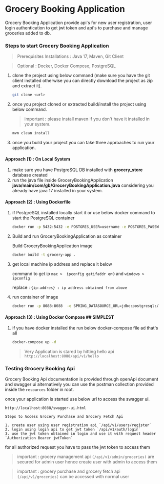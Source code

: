 # Grocery Booking Application

Grocery Booking Application provide api's for new user registration,
user login authentication to get jwt token and api's to purchase and manage
 groceries added to db.

### Steps to start Grocery Booking Application

> Prerequisites Installations :  Java 17, Maven, Git Client  

> Optional : Docker, Docker Compose, PostgreSQL

1. clone the project using below command (make sure you have the git client installed otherwise you can directly download the project as zip and extract it).

    ```bash 
    git clone <url>

2. once you project cloned or extracted build/install the project using below command.

   >  important : please install maven if you don't have it installed in your system.

    ```bash
   mvn clean install 

3. once you build your project you can take three approaches to run your application.

#### Approach (1) : On Local System
1. make sure you have PostgreSQL DB installed with **grocery_store** database created
2. run the java file inside GroceryBookingApplication **java/main/com/gb/GroceryBookingApplication.java** considering you already have java 17 installed in your system.


#### Approach (2) : Using Dockerfile
1. if PostgreSQL installed locally start it or use below docker command to start the PostgreSQL container

    ```bash
    docker run -p 5432:5432 -e POSTGRES_USER=username -e POSTGRES_PASSWORD=password -e POSTGRES_DB=grocery_store postgres:latest 

2. Build and run GroceryBookingApplication as container

    Build GroceryBookingApplication image

    ```bash
    docker build -t grocery-app .
    ```
3. get local machine ip address and replace it below
    
    command to get ip `mac >  ipconfig getifaddr en0` and
    `windows >  ipconfig`

    replace : `{ip-addres} : ip address obtained from above`

4. run container of image

    ```bash
    docker run -p 8088:8088  -e SPRING_DATASOURCE_URL=jdbc:postgresql://{ip-addres}:5432/grocery_store  -e SPRING_DATASOURCE_USERNAME=username -e  SPRING_DATASOURCE_PASSWORD=password grocery-app
    ```
#### Approach (3) : Using Docker Compose ## SIMPLEST

1. if you have docker installed the run below docker-compose file ad that's all

    ```bash
   docker-compose up -d
   ```
      
   > Very Application is stared by hitting hello api `http://localhost:8088/api/v1/hello`

### Testing Grocery Booking Api

 Grocery Booking Api documentation is provided through openApi document and swagger ui alternatively you can use the postman collection provided inside the `resources` folder in root.
 
 once your application is started use below url to access the swagger ui.
   ```
   http://localhost:8088/swagger-ui.html
   ```
   ```
   Steps to Access Grocery Purchase and Grocery Fetch Api
   
   1. create user using user registration api `/api/v1/users/register`
   2. login using login api to get jwt token `/api/v1/auth/login`
   3. use the jwt token obtained in login and use it with request header `Authorization Bearer jwtToken`
   ```

for all authorized request you have to pass the jwt token to access them

> important : grocery management api `(/api/v1/admin/groceries)` are secured for admin user hence create user with admin to access them

> important : grocery purchase and grocery fetch api `(/api/v1/groceries)`  can be accessed with normal user